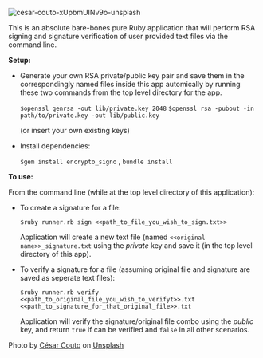 ![cesar-couto-xUpbmUINv9o-unsplash](https://user-images.githubusercontent.com/87627363/196723379-66f5cdd9-bbb8-4eb0-b0aa-5620ecc4317d.jpg)

This is an absolute bare-bones pure Ruby application that will perform RSA signing and signature verification of user provided text files via the command line. 

**Setup:**

* Generate your own RSA private/public key pair and save them in the correspondingly named files inside this app automically by running these two commands from the top level directory for the app.

  `$openssl genrsa -out lib/private.key 2048`
  `$openssl rsa -pubout -in path/to/private.key -out lib/public.key`

  (or insert your own existing keys)

* Install dependencies: 

  `$gem install encrypto_signo` , `bundle install`

**To use:**

From the command line
(while at the top level directory of this application):

* To create a signature for a file:

  `$ruby runner.rb sign <<path_to_file_you_wish_to_sign.txt>>`

  Application will create a new text file (named `<<original name>>_signature.txt` using the _private_ key and save it (in the top level directory of this app).

* To verify a signature for a file (assuming original file and signature are saved as seperate text files):

  `$ruby runner.rb verify <<path_to_original_file_you_wish_to_verifyt>>.txt <<path_to_signature_for_that_original_file>>.txt`

  Application will verify the signature/original file combo using the _public_ key, and return `true` if can be verified and `false` in all other scenarios.


Photo by <a href="https://unsplash.com/@xcrap?utm_source=unsplash&utm_medium=referral&utm_content=creditCopyText">César Couto</a> on <a href="https://unsplash.com/s/photos/drops?utm_source=unsplash&utm_medium=referral&utm_content=creditCopyText">Unsplash</a>
  
